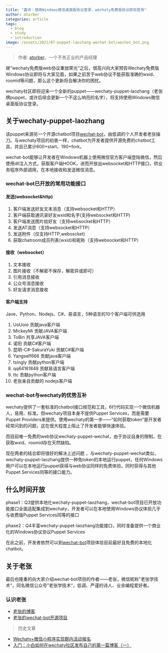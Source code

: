 ```yaml
---
title: "喜讯：使用Windows微信桌面版协议登录，wechaty免费版协议即将登场"
author: atorber
categories: article
tags:
  - blog
  - study
  - introduction
image: /assets/2021/07-puppet-laozhang-wechat-bot/wechat_bot.png
---
```


> 作者: [atorber](https://github.com/atorber/)，一个不务正业的产品经理

继”wechaty免费版web协议重放荣光“之后，很高兴向大家预告Wechaty免费版Windows协议即将与大家见面，如果之前苦于web协议不能获取准确的wxid、roomid等问题，那么这个更新将会解决你的困扰。

wechaty社区即将迎来一个全新的puppet——wechaty-puppet-laozhang（老张牌puppet，或许后续会更新一个不这么响亮的名字），将支持使用Windows微信桌面版协议登录。

## 关于wechaty-puppet-laozhang

该puppet来源另一个开源chatbot项目[wechat-bot](https://github.com/cixingguangming55555/wechat-bot)，由低调的个人开发者老张操刀。与wechaty项目的初衷一样，chatbot为开发者提供开源免费的chatbot工具，并且已累计600+start、190+fork。

wechat-bot能够让开发者在Windows机器上使用微信官方客户端登陆微信，然后使用dll注入方式，获取客户端HOOK，进而开放出websocket和HTTP接口，供业务程序外部调用，在本地接收和发送微信消息。

### wechat-bot已开放的常用功能接口

#### 发送(websocket&http)

1. 客户端发送好友文本消息（支持websocket和HTTP）
2. 客户端获取通讯录好友wxid和名字(支持websocket和HTTP)
3. 客户端发送图片给好友（支持websocket和HTTP）
4. 发送AT消息（支持websocket和HTTP）
5. 发送附件（仅支持HTTP,weboscket)
6. 获取chatroom成员列表(wxid)和昵称（支持websocket和HTTP）

#### 接收（websocket）

1. 文本接收
2. 图片接收（不解密不保存，解密异或即可）
3. 引用消息接收
4. 公众号消息接收
5. 好友请求消息接收

#### 客户端支持

Jave、Python、Nodejs、C#、易语言，5种语言的10个客户端可供选用

1. UoUoio 贡献java客户端
2. MickeyMi 贡献JAVA客户端
3. ToBin 共享JAVA客户端
4. 诺阳 贡献C#客户端
5. 昆明-C#-SakuraYuki 贡献C#客户端
6. Yangself666 贡献java客户端
7. tsingly 贡献python客户端
8. qq64161848 贡献易语言客户端
9. ttc 贡献python客户端
10. 老张亲自贡献的 nodejs客户端

### wechat-bot与wechaty的优势互补

wechaty提供了一套标准的chatbot接口规范和工具，6行代码实现一个微信机器人，易用、标准。但wechaty项目本身不提供Puppet Services，而是需要Puppet Providers来提供。使用wechaty的第一步——”如何获取token“是开发者经常问到的问题，这在很大程度上阻止了开发者能够快速体验。

而目前唯一免费的web协议wechaty-puppet-wechat，由于协议自身的限制，在获取wxid、roomid存在天然缺陷。

现在两者的结合即将很好的解决上述问题
，与wechaty-puppet-wechat类似，wechaty-puppet-laozhang提供一种免token的本地运行puppet，任何Windows用户可以在本地运行puppet获得与web协议同样的免费体验，同时获得与其他Puppet Services同等的接口能力。

## 什么时间开放

phase1：Q3提供本地化wechaty-puppet-laozhang，wechat-bot项目已开放功能接口全面适配集成到wechaty，开发者可以在本地使用Windows协议体验几乎与收费版Puppet Services同等的接口

phase2：Q4丰富wechaty-puppet-laozhang功能接口，同时准备提供一个商业化的Windows协议协议Puppet Services

在此之前，开发者依然可以到[wechat-bot](https://github.com/cixingguangming55555/wechat-bot)项目体验目前最好且免费的本地化chatbot。

## 关于老张

最后也隆重的向大家介绍wechat-bot项目的作者——老张，微信昵称”老张学技术“，同名微信公众号”老张学技术“，低调、严谨的诗人、业余编程爱好者。

### 认识老张

- [老张的博客](https://github.com/cixingguangming55555/wechat-bot)
- [老张的wechat-bot开源项目](https://github.com/cixingguangming55555/wechat-bot)

> 历史文章

- [Wechaty+微信小程序实现群内活动报名](https://wechaty.js.org/2021/03/17/node-wechaty-and-wechaty-puppet-padlocal/)
- [入门：小白如何在wechaty社区发布自己的第一篇博客（一）](https://wechaty.js.org/2021/04/22/how-to-publish-blog-on-wechaty/)
